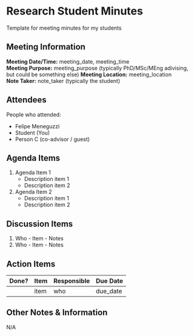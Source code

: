 # Research Student Minutes

Template for meeting minutes for my students

## Meeting Information

**Meeting Date/Time:** meeting_date, meeting_time  
**Meeting Purpose:** meeting_purpose  (typically PhD/MSc/MEng adivising, but could be something else)
**Meeting Location:** meeting_location  
**Note Taker:** note_taker  (typically the student)

## Attendees

People who attended:

- Felipe Meneguzzi
- Student (You)
- Person C (co-advisor / guest)

## Agenda Items

1. Agenda Item 1
   - Description item 1
   - Description item 2
2. Agenda Item 2
   - Description item 1
   - Description item 2

## Discussion Items

1. Who - Item - Notes
2. Who - Item - Notes

## Action Items

| Done? | Item | Responsible | Due Date |
| ---- | ---- | ---- | ---- |
| | item | who | due_date |

## Other Notes & Information

N/A
